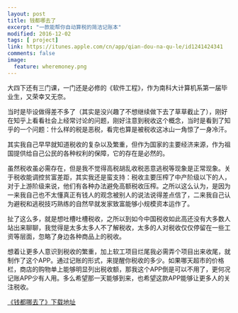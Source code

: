 ```yaml
---
layout: post
title: 钱都哪去了
excerpt: "一款能帮你自动算税的简洁记账本"
modified: 2016-12-02
tags: [ project]
link: https://itunes.apple.com/cn/app/qian-dou-na-qu-le/id1241424341
comments: false
image: 
  feature: wheremoney.png
---
```


大四下还有三门课，一门还是必修的《软件工程》，作为南科大计算机系第一届毕业生，又荣幸又无奈。

当时是毕设做得差不多了（其实是没兴趣了不想继续做下去了草草截止了），刚好在知乎上看看社会上经常讨论的问题，刚好注意到税收这个概念，当时是看到了知乎的一个问题：什么样的税是恶税，看完也算是被税收这冰山一角惊了一身冷汗。

其实我自己早早就知道税收的复杂以及繁重，但作为国家的主要经济来源，作为祖国提供给自己公民的各种权利的保障，它的存在是必然的。

虽然税收虽必需存在，但是我不觉得高税胡乱收税恶意逃税等现象是正常现象。关于税收能调控贫富差距，其实我还是蛮支持：税收主要压榨了中产阶级以下的人，对于上游阶级来说，他们有各种办法避免高额税收压榨。之所以这么认为，是因为一来我自己也不太懂真正有钱人的观念被别人的说法说得差点信了，二来我自己认为避税和逃税技巧熟练的自然早就发家致富能够小规模资本运作了。

扯了这么多，就是想吐槽吐槽税收，之所以到如今中国税收如此高还没有大多数人站出来聊聊，我觉得是太多太多人不了解税收，太多的人对税收仅仅停留在一些工资等层面，忽略了身边各种商品上的税收。

想着让更多人意识到税收的繁重，加上软工项目烂尾我必需弄个项目出来收尾，就制作了这个APP。通过记账的形式，来提醒你税收的多少。如果哪天超市的价格栏，商店的购物单上能够明显列出税收额，那我这个APP倒是可以不用了，更何况记账APP少有人用。多么希望那一天能够到来，也希望这款APP能够让更多人的关注税收。

 [《钱都哪去了》下载地址](https://itunes.apple.com/cn/app/qian-dou-na-qu-le/id1241424341)

